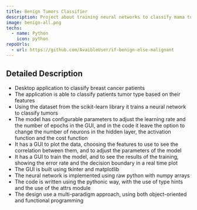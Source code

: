 ```yaml
---
title: Benign Tumors Classifier
description: Project about training neural networks to classify mama tumors as benign or malignant.
image: benign-all.png
techs:
  - name: Python
    icon: python
repoUrls:
  - url: https://github.com/AvaibleUser/if-benign-else-malignant
---
```


## Detailed Description

- Desktop application to classify breast cancer patients
- The application is able to classify patients tumor type based on their features
- Using the dataset from the scikit-learn library it trains a neural network to classify tumors
- The model has configurable parameters to adjust the learning rate and the number of epochs in the GUI, and in the code it leave the option to change the number of neurons in the hidden layer, the activation function and the cost function
- It has a GUI to plot the data, choosing the features to use to see the correlation between them, and to adjust the parameters of the model
- It has a GUI to train the model, and to see the results of the training, showing the error rate and the decision boundary in a real time plot
- The GUI is built using tkinter and matplotlib
- The neural network is implemented using raw python with numpy arrays
- The code is written using the pythonic way, with the use of type hints and the use of the attrs module
- The design use a multi-paradigm approach, using both object-oriented and functional programming
